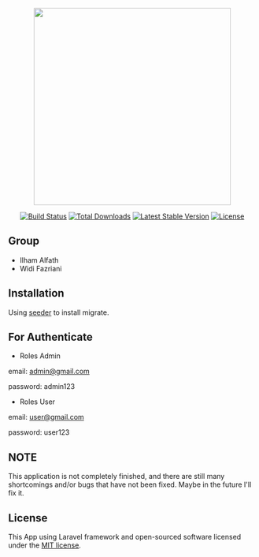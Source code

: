 <p align="center"><a href="https://laravel.com" target="_blank"><img src="https://raw.githubusercontent.com/laravel/art/master/logo-lockup/5%20SVG/2%20CMYK/1%20Full%20Color/laravel-logolockup-cmyk-red.svg" width="400"></a></p>

<p align="center">
<a href="https://travis-ci.org/laravel/framework"><img src="https://travis-ci.org/laravel/framework.svg" alt="Build Status"></a>
<a href="https://packagist.org/packages/laravel/framework"><img src="https://img.shields.io/packagist/dt/laravel/framework" alt="Total Downloads"></a>
<a href="https://packagist.org/packages/laravel/framework"><img src="https://img.shields.io/packagist/v/laravel/framework" alt="Latest Stable Version"></a>
<a href="https://packagist.org/packages/laravel/framework"><img src="https://img.shields.io/packagist/l/laravel/framework" alt="License"></a>
</p>



## Group
* Ilham Alfath
* Widi Fazriani


## Installation

Using [seeder](https://laravel.com/docs/8.x/seeding#running-seeders) to install migrate.



## For Authenticate
* Roles Admin

email: admin@gmail.com

password: admin123 


* Roles User

email: user@gmail.com

password: user123



## NOTE

This application is not completely finished, and there are still many shortcomings and/or bugs that have not been fixed. Maybe in the future I'll fix it.



## License

This App using Laravel framework and open-sourced software licensed under the [MIT license](https://opensource.org/licenses/MIT).
